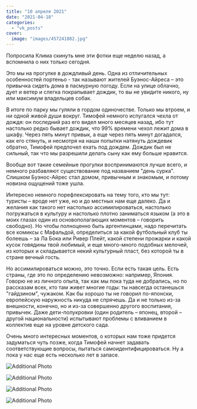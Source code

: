 ```yaml
---
title: "10 апреля 2021"
date: "2021-04-18"
categories: 
  - "vk_posts"
cover:
  image: "images/457241882.jpg"
---
```


Попросила Клима скинуть мне эти фотки еще неделю назад, а вспомнила о них только сегодня.

Это мы на прогулке в дождливый день. Одна из отличительных особенностей портеньо - так называют жителей Буэнос-Айреса – это привычка сидеть дома в пасмурную погоду. Если на улице облачно, дует и ветер и слегка покрапывает дождик, то вы не увидите никого, ну или максимум владельцев собак.

<!--more-->

В итоге по парку мы гуляли в гордом одиночестве. Только мы втроем, и ни одной живой души вокруг. Тимофей немного испугался чехла от дождя: он последний раз его видел много месяцев назад, ибо тут настолько редко бывает дождик, что 99% времени чехол лежит дома в шкафу. Через пять минут привык, а еще через пять минут догадался, как его стянуть, и несмотря на наши попытки натянуть дождевик обратно, Тимофей предпочел ехать под дождем. Дождик был не сильный, так что мы разрешили делать сыну как ему больше нравится.

Вообще вот такие семейные прогулки воспринимаются лучше всего, и немного разбавляют существование под названием "день сурка". Слишком Буэнос-Айрес стал домом, привычным и знакомым, и потому новизна ощущений тоже ушла.

Интересно немного порефлексировать на тему того, кто мы тут: туристы – вроде нет уже, но и до местных нам еще далеко. Да и желания как такого нет настолько ассимилироваться, настолько погружаться в культуру и настолько плотно заниматься языком (а это в моих глазах один из основополагающих моментов – говорить свободно). Но чтобы полноценно быть аргентинцами, надо перечитать все комиксы с Мафальдой, определиться за какой футбольный клуб ты болеешь – за Ла Бока или Ривер Плейт, какой степени прожарки и какой кусок говядины твой любимый, и еще много-много подобных мелочей, из которых и складывается некий культурный пласт, без которой ты в стране вечный гость.

Но ассимилироваться можно, это точно. Если есть такая цель. Есть страны, где это по определению невозможно: например, Япония. Говорю не из личного опыта, так как мы пока туда не добрались, но по рассказам всех, кто там живет многие годы: ты навсегда останешься "гайдзином", чужаком. Как бы хорошо ты не говорил по-японски, европейскую наружность никуда не спрячешь. Да и не только из-за внешности, конечно, но и из-за совершенно другого воспитания, привычек. Даже дети-полукровки (один родитель – японец, второй – другой национальности) испытывают проблемы с вливанием в коллектив еще на уровне детского сада.

Очень много интересных моментов, о которых нам тоже придется задуматься чуть позже, когда Тимофей начнет задавать соответствующие вопросы, пытаться самоидентифицироваться. Ну а пока у нас еще есть несколько лет в запасе.

![Additional Photo](https://vodpop.ru/wp-content/uploads/2023/07/457241883.jpg)

![Additional Photo](https://vodpop.ru/wp-content/uploads/2023/07/457241884.jpg)

![Additional Photo](https://vodpop.ru/wp-content/uploads/2023/07/457241885.jpg)

![Additional Photo](https://vodpop.ru/wp-content/uploads/2023/07/457241886.jpg)
